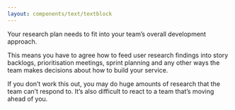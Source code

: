 ```yaml
---
layout: components/text/textblock
---
```


Your research plan needs to fit into your team’s overall development approach.

This means you have to agree how to feed user research findings into story backlogs, prioritisation meetings, sprint planning and any other ways the team makes decisions about how to build your service.

If you don’t work this out, you may do huge amounts of research that the team can’t respond to. It’s also difficult to react to a team that’s moving ahead of you.
